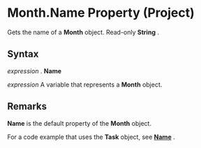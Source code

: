 
# Month.Name Property (Project)

Gets the name of a  **Month** object. Read-only **String** .


## Syntax

 _expression_ . **Name**

 _expression_ A variable that represents a **Month** object.


## Remarks

 **Name** is the default property of the **Month** object.

For a code example that uses the  **Task** object, see **[Name](2df034b0-13bc-f912-abbc-6b97b8c8d5ed.md)** .

